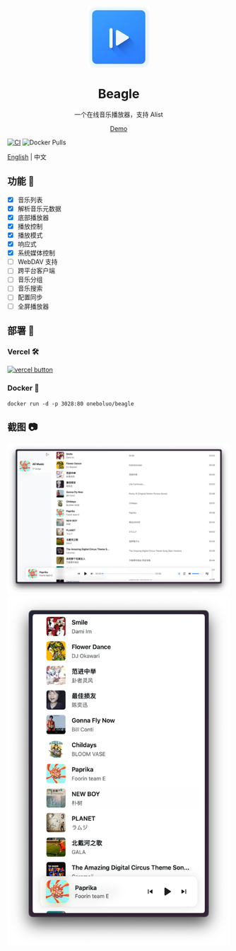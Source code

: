 <div align="center">
    <img height="140" width="140" src="./public/logo.png">
    <h1>Beagle</h1>
    <p>一个在线音乐播放器，支持 Alist</p>
    <a href="https://beagle-ashy-psi.vercel.app">Demo</a>
</div>

[![CI](https://github.com/JavanShen/beagle/actions/workflows/docker.yml/badge.svg?branch=main)](https://github.com/JavanShen/corgi/actions/workflows/ci.yml) ![Docker Pulls](https://img.shields.io/docker/pulls/oneboluo/beagle)

[English](./README.md) | 中文

## 功能 🌟
- [x] 音乐列表
- [x] 解析音乐元数据
- [x] 底部播放器
- [x] 播放控制
- [x] 播放模式
- [x] 响应式
- [x] 系统媒体控制
- [ ] WebDAV 支持
- [ ] 跨平台客户端
- [ ] 音乐分组
- [ ] 音乐搜索
- [ ] 配置同步
- [ ] 全屏播放器

## 部署 🚀
### Vercel 🛠️
[![vercel button](https://vercel.com/button)](https://vercel.com/new/clone?repository-url=https%3A%2F%2Fgithub.com%2FJavanShen%2Fbeagle&project-name=beagle&repository-name=beagle)

### Docker 🐳
```shell
docker run -d -p 3028:80 oneboluo/beagle
```

## 截图 📷
![Screenshot](./images/screenshot-lg.png)
![Screenshot](./images/screenshot-sm.png)
